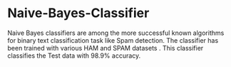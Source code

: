 # Naive-Bayes-Classifier

Naive Bayes classifiers are among the more successful known algorithms for binary text classification task like Spam detection.
The classifier has been trained with various HAM and SPAM datasets .
This classifier classifies the Test data with 98.9% accuracy.


